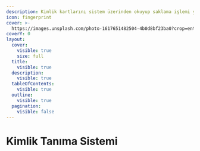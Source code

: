 ```yaml
---
description: Kimlik kartlarını sistem üzerinden okuyup saklama işlemi yapabilirsiniz.
icon: fingerprint
cover: >-
  https://images.unsplash.com/photo-1617651482504-4b0d8bf23ba0?crop=entropy&cs=srgb&fm=jpg&ixid=M3wxOTcwMjR8MHwxfHNlYXJjaHwxfHxzY2FufGVufDB8fHx8MTc0NjIxMjc2MHww&ixlib=rb-4.0.3&q=85
coverY: 0
layout:
  cover:
    visible: true
    size: full
  title:
    visible: true
  description:
    visible: true
  tableOfContents:
    visible: true
  outline:
    visible: true
  pagination:
    visible: false
---
```


# Kimlik Tanıma Sistemi

